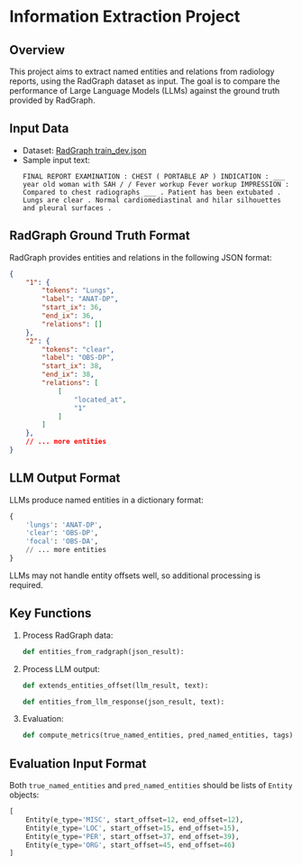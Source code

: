 # Information Extraction Project

## Overview
This project aims to extract named entities and relations from radiology reports, using the RadGraph dataset as input. The goal is to compare the performance of Large Language Models (LLMs) against the ground truth provided by RadGraph.

## Input Data
- Dataset: [RadGraph train_dev.json](../resource/radgraph/train_dev.json)
- Sample input text:
  ```
  FINAL REPORT EXAMINATION : CHEST ( PORTABLE AP ) INDICATION : ___ year old woman with SAH / / Fever workup Fever workup IMPRESSION : Compared to chest radiographs ___ . Patient has been extubated . Lungs are clear . Normal cardiomediastinal and hilar silhouettes and pleural surfaces .
  ```

## RadGraph Ground Truth Format
RadGraph provides entities and relations in the following JSON format:
```json
{
    "1": {
        "tokens": "Lungs",
        "label": "ANAT-DP",
        "start_ix": 36,
        "end_ix": 36,
        "relations": []
    },
    "2": {
        "tokens": "clear",
        "label": "OBS-DP",
        "start_ix": 38,
        "end_ix": 38,
        "relations": [
            [
                "located_at",
                "1"
            ]
        ]
    },
    // ... more entities
}
```

## LLM Output Format
LLMs produce named entities in a dictionary format:
```python
{
    'lungs': 'ANAT-DP',
    'clear': 'OBS-DP',
    'focal': 'OBS-DA',
    // ... more entities
}
```
LLMs may not handle entity offsets well, so additional processing is required.


## Key Functions

1. Process RadGraph data:
   ```python
   def entities_from_radgraph(json_result):
   ```

2. Process LLM output:
   ```python
   def extends_entities_offset(llm_result, text):

   def entities_from_llm_response(json_result, text):
   ```

3. Evaluation:
   ```python
   def compute_metrics(true_named_entities, pred_named_entities, tags):
   ```

## Evaluation Input Format
Both `true_named_entities` and `pred_named_entities` should be lists of `Entity` objects:
```python
[
    Entity(e_type='MISC', start_offset=12, end_offset=12),
    Entity(e_type='LOC', start_offset=15, end_offset=15),
    Entity(e_type='PER', start_offset=37, end_offset=39),
    Entity(e_type='ORG', start_offset=45, end_offset=46)
]
```
